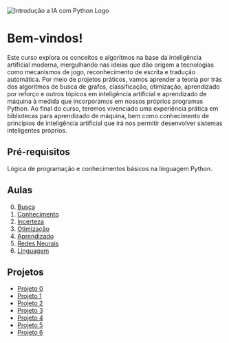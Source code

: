 ![Introdução a IA com Python Logo](https://user-images.githubusercontent.com/83607914/199511719-db07a6de-68ee-4541-9344-664f1f0d94f5.gif)

# Bem-vindos!

Este curso explora os conceitos e algoritmos na base da inteligência artificial moderna, mergulhando nas ideias que dão origem a tecnologias como mecanismos de jogo, reconhecimento de escrita e tradução automática. Por meio de projetos práticos, vamos aprender a teoria por trás dos algoritmos de busca de grafos, classificação, otimização, aprendizado por reforço e outros tópicos em inteligência artificial e aprendizado de máquina à medida que incorporamos em nossos próprios programas Python. Ao final do curso, teremos vivenciado uma experiência prática em bibliotecas para aprendizado de máquina, bem como conhecimento de princípios de inteligência artificial que irá nos permitir desenvolver sistemas inteligentes próprios.

## Pré-requisitos

Lógica de programação e conhecimentos básicos na linguagem Python.

## Aulas

0. [Busca](./Aula_0_Busca/)
1. [Conhecimento](./Aula_1_Conhecimento/)
2. [Incerteza](./Aula_2_Incerteza/)
3. [Otimização](./Aula_3_Otimiza%C3%A7%C3%A3o/)
4. [Aprendizado](./Aula_4_Aprendizado/)
5. [Redes Neurais](./Aula_5_Redes_Neurais/)
6. [Linguagem](./Aula_6_Linguagem/)

## Projetos

* [Projeto 0](./Aula_0_Busca/Projeto.md)
* [Projeto 1](./Aula_1_Conhecimento/Projeto.md)
* [Projeto 2](./Aula_2_Incerteza/Projeto.md)
* [Projeto 3](./Aula_3_Otimiza%C3%A7%C3%A3o/Projeto.md)
* [Projeto 4](./Aula_4_Aprendizado/Projeto.md)
* [Projeto 5](./Aula_5_Redes_Neurais/Projeto.md)
* [Projeto 6](./Aula_6_Linguagem/Projeto.md)
